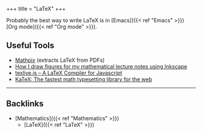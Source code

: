 +++
title = "LaTeX"
+++


Probably the best way to write LaTeX is in [Emacs]({{< ref "Emacs" >}}) [Org mode]({{< ref "Org mode" >}}).

## Useful Tools

-   [Mathpix](https://mathpix.com/) (extracts LaTeX from PDFs)
-   [How I draw figures for my mathematical lecture notes using Inkscape](https://castel.dev/post/lecture-notes-2/#)
-   [texlive.js – A LaTeX Compiler for Javascript](http://manuels.github.io/texlive.js/#running)
-   [KaTeX: The fastest math typesetting library for the web](https://katex.org/)



---
## Backlinks
* [Mathematics]({{< ref "Mathematics" >}})
	* [LaTeX]({{< ref "LaTeX" >}})

